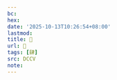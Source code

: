 ```yaml
---
bc:
hex:
date: '2025-10-13T10:26:54+08:00'
lastmod:
title: 􁓞
url: 􁓞
tags: [肆]
src: DCCV
note:
---
```

